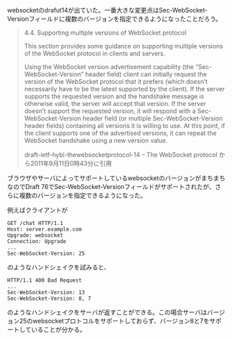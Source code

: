 

websocketのdrafut14が出ていた。一番大きな変更点はSec-WebSocket-Versionフィールドに複数のバージョンを指定できるようになったことだろう。

> 4.4. Supporting multiple versions of WebSocket protocol
> 
> This section provides some guidance on supporting multiple versions
> of the WebSocket protocol in clients and servers.
> 
> Using the WebSocket version advertisement capability (the “Sec-
> WebSocket-Version” header field) client can initially request the
> version of the WebSocket protocol that it prefers (which doesn’t
> necessarily have to be the latest supported by the client). If the
> server supports the requested version and the handshake message is
> otherwise valid, the server will accept that version. If the server
> doesn’t support the requested version, it will respond with a Sec-
> WebSocket-Version header field (or multiple Sec-WebSocket-Version
> header fields) containing all versions it is willing to use. At this
> point, if the client supports one of the advertised versions, it can
> repeat the WebSocket handshake using a new version value.
> 
> draft-ietf-hybi-thewebsocketprotocol-14 – The WebSocket protocol から2011年9月11日0時43分に引用

ブラウザやサーバによってサポートしているwebsocketのバージョンがまちまちなのでDraft 76でSec-WebSocket-Versionフィールドがサポートされたが、さらに複数のバージョンを指定できるようになった。

例えばクライアントが

    GET /chat HTTP/1.1
    Host: server.example.com
    Upgrade: websocket
    Connection: Upgrade
    ...
    Sec-WebSocket-Version: 25

のようなハンドシェイクを試みると、

    HTTP/1.1 400 Bad Request
    ...
    Sec-WebSocket-Version: 13
    Sec-WebSocket-Version: 8, 7

のようなハンドシェイクをサーバが返すことができる。この場合サーバはバージョン25のwebsocketプロトコルをサポートしておらず、バージョン8と7をサポートしていることが分かる。
